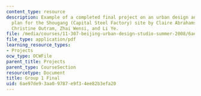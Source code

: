 ```yaml
---
content_type: resource
description: Example of a completed final project on an urban design and development
  plan for the Shougang (Capital Steel Factory) site by Claire Abrahamse, Josh Fiala,
  Christine Outram, Zhai Wensi, and Li Ye.
file: /media/courses/11-307-beijing-urban-design-studio-summer-2008/6ae97de93aa09787e9f34ee82b3efa20_group1_final.pdf
file_type: application/pdf
learning_resource_types:
- Projects
ocw_type: OCWFile
parent_title: Projects
parent_type: CourseSection
resourcetype: Document
title: Group 1 Final
uid: 6ae97de9-3aa0-9787-e9f3-4ee82b3efa20
---
```

